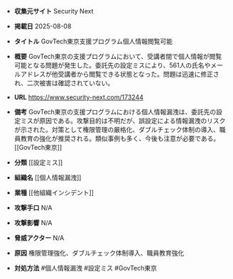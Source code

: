 - **収集元サイト**
Security Next

- **掲載日**
2025-08-08

- **タイトル**
GovTech東京支援プログラム個人情報閲覧可能

- **概要**
GovTech東京の支援プログラムにおいて、受講者間で個人情報が閲覧可能となる問題が発生した。委託先の設定ミスにより、561人の氏名やメールアドレスが他受講者から閲覧できる状態となった。問題は迅速に修正され、二次被害は確認されていない。

- **URL**
https://www.security-next.com/173244

- **備考**
GovTech東京の支援プログラムにおける個人情報漏洩は、委託先の設定ミスが原因である。攻撃目的は不明だが、誤設定による情報漏洩のリスクが示された。対策として権限管理の厳格化、ダブルチェック体制の導入、職員教育の強化が推奨される。類似事例も多く、今後も注意が必要である。[[GovTech東京]]

- **分類**
[[設定ミス]]

- **組織名**
[[個人情報漏洩]]

- **業種**
[[他組織インシデント]]

- **攻撃手口**
N/A

- **攻撃影響**
N/A

- **脅威アクター**
N/A

- **原因**
権限管理強化、ダブルチェック体制導入、職員教育強化

- **対処方法**
#個人情報漏洩 #設定ミス #GovTech東京

